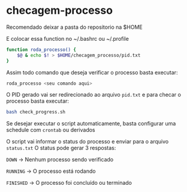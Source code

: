 # checagem-processo

Recomendado deixar a pasta do repositorio na $HOME

E colocar essa function no ~/.bashrc ou ~/.profile
```bash
function roda_processo() {
    $@ & echo $! > $HOME/checagem_processo/pid.txt
}
```

Assim todo comando que deseja verificar o processo basta executar:

```bash
roda_processo <seu comando aqui>
```
O PID gerado vai ser redirecionado ao arquivo ``pid.txt``
e para checar o processo basta executar:

```bash
bash check_progress.sh
```
Se desejar executar o script automaticamente, basta configurar uma schedule com ``crontab`` ou derivados

O script vai informar o status do processo e enviar para o arquivo ``status.txt``
O status pode gerar 3 respostas:

``DOWN`` -> Nenhum processo sendo verificado

``RUNNING`` -> O processo está rodando

``FINISHED`` -> O processo foi concluído ou terminado
